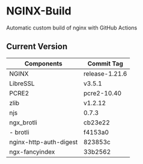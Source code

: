 # NGINX-Build
Automatic custom build of nginx with GitHub Actions

## Current Version
| Components | Commit Tag |
|--|--|
| NGINX | release-1.21.6 |
| LibreSSL | v3.5.1 |
| PCRE2 | pcre2-10.40 |
| zlib | v1.2.12 |
| njs | 0.7.3 |
| ngx_brotli | cb23e22 |
| - brotli | f4153a0 |
| nginx-http-auth-digest | 823853c |
| ngx-fancyindex | 33b2562 |

